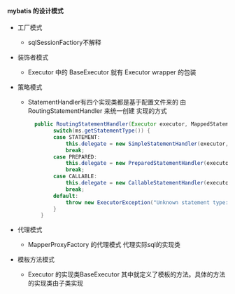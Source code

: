 #### mybatis 的设计模式

* 工厂模式

  * sqlSessionFactiory不解释

* 装饰者模式

  * Executor 中的 BaseExecutor 就有 Executor wrapper 的包装 

* 策略模式

  * StatementHandler有四个实现类都是基于配置文件来的	由 RoutingStatementHandler 来统一创建 实现的方式	

    ```java
      public RoutingStatementHandler(Executor executor, MappedStatement ms, Object parameter, RowBounds rowBounds, ResultHandler resultHandler, BoundSql boundSql) {
            switch(ms.getStatementType()) {
            case STATEMENT:
                this.delegate = new SimpleStatementHandler(executor, ms, parameter, rowBounds, resultHandler, boundSql);
                break;
            case PREPARED:
                this.delegate = new PreparedStatementHandler(executor, ms, parameter, rowBounds, resultHandler, boundSql);
                break;
            case CALLABLE:
                this.delegate = new CallableStatementHandler(executor, ms, parameter, rowBounds, resultHandler, boundSql);
                break;
            default:
                throw new ExecutorException("Unknown statement type: " + ms.getStatementType());
            }
        }
    ```

* 代理模式

  * MapperProxyFactory 的代理模式 代理实际sql的实现类	

* 模板方法模式

  * Executor 的实现类BaseExecutor 其中就定义了模板的方法。具体的方法的实现类由子类实现

